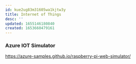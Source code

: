 ```yaml
---
id: kue2ug83m31605wa1kjtw3y
title: Internet of Things
desc: ''
updated: 1655146180840
created: 1653660479161
---
```


### Azure IOT Simulator
<https://azure-samples.github.io/raspberry-pi-web-simulator/>
